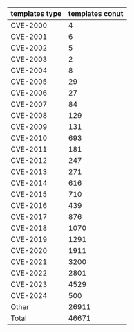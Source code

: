 | templates type | templates conut |
| --- | --- |
| CVE-2000 | 4 |
| CVE-2001 | 6 |
| CVE-2002 | 5 |
| CVE-2003 | 2 |
| CVE-2004 | 8 |
| CVE-2005 | 29 |
| CVE-2006 | 27 |
| CVE-2007 | 84 |
| CVE-2008 | 129 |
| CVE-2009 | 131 |
| CVE-2010 | 693 |
| CVE-2011 | 181 |
| CVE-2012 | 247 |
| CVE-2013 | 271 |
| CVE-2014 | 616 |
| CVE-2015 | 710 |
| CVE-2016 | 439 |
| CVE-2017 | 876 |
| CVE-2018 | 1070 |
| CVE-2019 | 1291 |
| CVE-2020 | 1911 |
| CVE-2021 | 3200 |
| CVE-2022 | 2801 |
| CVE-2023 | 4529 |
| CVE-2024 | 500 |
| Other | 26911 |
| Total | 46671 |
